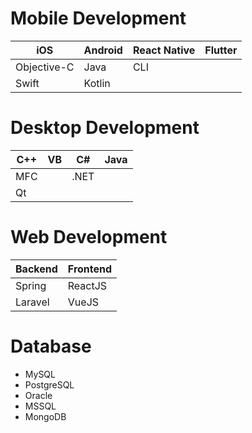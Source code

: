 # Mobile Development
iOS | Android | React Native | Flutter
--- | --- | --- | --- 
Objective-C | Java | CLI | 
Swift | Kotlin |  | 

# Desktop Development
C++ | VB | C# | Java
--- | --- | --- | ---
MFC | | .NET | 
Qt | | |

# Web Development
Backend | Frontend
--- | --- 
Spring | ReactJS
Laravel | VueJS

# Database
* MySQL
* PostgreSQL
* Oracle
* MSSQL
* MongoDB
